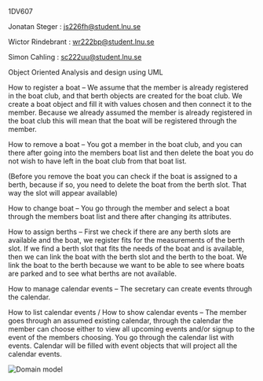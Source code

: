 1DV607 

Jonatan Steger : js226fh@student.lnu.se 

Wictor Rindebrant : wr222bp@student.lnu.se

Simon Cahling : sc222uu@student.lnu.se

Object Oriented Analysis and design using UML

How to register a boat – We assume that the member is already registered in the boat club, and that berth objects are created for the boat club. We create a boat object and fill it with values chosen and then connect it to the member. Because we already assumed the member is already registered in the boat club this will mean that the boat will be registered through the member.

How to remove a boat – You got a member in the boat club, and you can there after going into the members boat list and then delete the boat you do not wish to have left in the boat club from that boat list. 

(Before you remove the boat you can check if the boat is assigned to a berth, because if so, you need to delete the boat from the berth slot. That way the slot will appear available)

How to change boat – You go through the member and select a boat through the members boat list and there after changing its attributes. 

How to assign berths – First we check if there are any berth slots are available and the boat, we register fits for the measurements of the berth slot. If we find a berth slot that fits the needs of the boat and is available, then we can link the boat with the berth slot and the berth to the boat. We link the boat to the berth because we want to be able to see where boats are parked and to see what berths are not available. 

How to manage calendar events – The secretary can create events through the calendar.

How to list calendar events / How to show calendar events – The member goes through an assumed existing calendar, through the calendar the member can choose either to view all upcoming events and/or signup to the event of the members choosing. You go through the calendar list with events. Calendar will be filled with event objects that will project all the calendar events.

![Domain model](https://gitlab.lnu.se/1dv607/student/wr222bp/a1_2_3/-/blob/main/The_jolly_pirate.png)